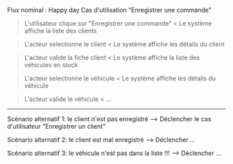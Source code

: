 
Flux nominal : Happy day
Cas d'utilisation "Enregistrer une commande"


> L'utilisateur clique sur "Enregistrer une commande" 
< Le système affiche la liste des clients

> L'acteur selectionne le client
< Le système affiche les détails du client

> L'acteur valide la fiche client
< Le système affiche la liste des véhicules en stock

> L'acteur selectionne le véhicule
< Le système affiche les détails du véhicule

> L'acteur valide le véhicule
< ...




------------------------------------
Scénario alternatif 1: le client n'est pas enregistré
--> Déclencher le cas d'utilisateur "Enregistrer un client"

Scénario alternatif 2: le client est mal enregistré
--> Déclencher ...

Scénario alternatif 3: le véhicule n'est pas dans la liste !!!
--> Déclencher ...


